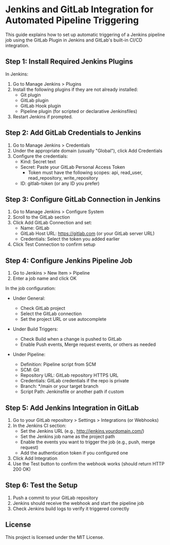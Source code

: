 # Jenkins and GitLab Integration for Automated Pipeline Triggering

This guide explains how to set up automatic triggering of a Jenkins pipeline job using the GitLab Plugin in Jenkins and GitLab's built-in CI/CD integration.

## Step 1: Install Required Jenkins Plugins

In Jenkins:

1. Go to Manage Jenkins > Plugins
2. Install the following plugins if they are not already installed:
   - Git plugin
   - GitLab plugin
   - GitLab Hook plugin
   - Pipeline plugin (for scripted or declarative Jenkinsfiles)
3. Restart Jenkins if prompted.

## Step 2: Add GitLab Credentials to Jenkins

1. Go to Manage Jenkins > Credentials
2. Under the appropriate domain (usually "Global"), click Add Credentials
3. Configure the credentials:
   - Kind: Secret text
   - Secret: Paste your GitLab Personal Access Token
     - Token must have the following scopes: api, read_user, read_repository, write_repository
   - ID: gitlab-token (or any ID you prefer)

## Step 3: Configure GitLab Connection in Jenkins

1. Go to Manage Jenkins > Configure System
2. Scroll to the GitLab section
3. Click Add GitLab Connection and set:
   - Name: GitLab
   - GitLab Host URL: https://gitlab.com (or your GitLab server URL)
   - Credentials: Select the token you added earlier
4. Click Test Connection to confirm setup

## Step 4: Configure Jenkins Pipeline Job

1. Go to Jenkins > New Item > Pipeline
2. Enter a job name and click OK

In the job configuration:

- Under General:
  - Check GitLab project
  - Select the GitLab connection
  - Set the project URL or use autocomplete

- Under Build Triggers:
  - Check Build when a change is pushed to GitLab
  - Enable Push events, Merge request events, or others as needed

- Under Pipeline:
  - Definition: Pipeline script from SCM
  - SCM: Git
  - Repository URL: GitLab repository HTTPS URL
  - Credentials: GitLab credentials if the repo is private
  - Branch: */main or your target branch
  - Script Path: Jenkinsfile or another path if custom

## Step 5: Add Jenkins Integration in GitLab

1. Go to your GitLab repository > Settings > Integrations (or Webhooks)
2. In the Jenkins CI section:
   - Set the Jenkins URL (e.g., http://jenkins.yourdomain.com/)
   - Set the Jenkins job name as the project path
   - Enable the events you want to trigger the job (e.g., push, merge request)
   - Add the authentication token if you configured one
3. Click Add Integration
4. Use the Test button to confirm the webhook works (should return HTTP 200 OK)

## Step 6: Test the Setup

1. Push a commit to your GitLab repository
2. Jenkins should receive the webhook and start the pipeline job
3. Check Jenkins build logs to verify it triggered correctly

## License

This project is licensed under the MIT License.
